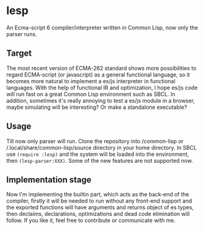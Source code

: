 # lesp
An Ecma-script 6 compiler/interpreter written in Common Lisp,
now only the parser runs.

## Target
The most recent version of ECMA-262 standard shows more possibilities to
regard ECMA-script (or javascript) as a general functional language,
so it becomes more natural to implement a es/js interpreter in functional
languages. With the help of functional IR and optimization,
I hope es/js code will run fast on a great Common Lisp environment such as SBCL.
In addition, sometimes it's really annoying to test a es/js module in a browser,
maybe simulating will be interesting? Or make a standalone executable?

## Usage
Till now only parser will run. Clone the repository into /common-lisp or
/.local/share/common-lisp/source directory in your home directory.
In SBCL use `(require :lesp)` and the system will be loaded into the environment,
then `(lesp-parser:XXX)`. Some of the new features are not supported now.

## Implementation stage
Now I'm implementing the builtin part, which acts as the back-end of the
compiler, firstly it will be needed to run without any front-end support
and the exported functions will have arguments and returns object of es
types, then declaims, declarations, optimizations and dead code elimination
will follow. If you like it, feel free to contribute or communicate with me.
